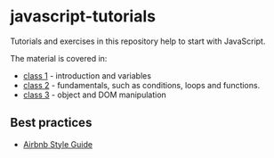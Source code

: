 # javascript-tutorials

Tutorials and exercises in this repository help to start with JavaScript.

The material is covered in:

- [class 1](variables) - introduction and variables
- [class 2](class2) - fundamentals, such as conditions, loops and functions.
- [class 3](class3) - object and DOM manipulation

## Best practices
- [Airbnb Style Guide](https://github.com/airbnb/javascript)